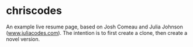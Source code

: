 # chriscodes
An example live resume page, based on Josh Comeau and Julia Johnson (www.juliacodes.com). The intention is to first create a clone, then create a novel version.
